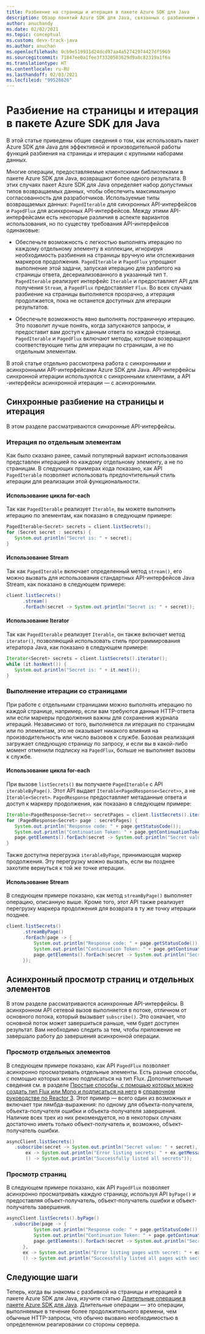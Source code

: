 ```yaml
---
title: Разбиение на страницы и итерация в пакете Azure SDK для Java
description: Обзор понятий Azure SDK для Java, связанных с разбиением на страницы и итерацией.
author: anuchandy
ms.date: 02/02/2021
ms.topic: conceptual
ms.custom: devx-track-java
ms.author: anuchan
ms.openlocfilehash: 0cb9e519931d24dcd97aa4a52742974427df5969
ms.sourcegitcommit: 71847ee0a1fee3f3320503629d9a8c82319a1f6a
ms.translationtype: HT
ms.contentlocale: ru-RU
ms.lasthandoff: 02/03/2021
ms.locfileid: "99528626"
---
```

# <a name="pagination-and-iteration-in-the-azure-sdk-for-java"></a>Разбиение на страницы и итерация в пакете Azure SDK для Java

В этой статье приведены общие сведения о том, как использовать пакет Azure SDK для Java для эффективной и производительной работы функций разбиения на страницы и итерации с крупными наборами данных.

Многие операции, предоставляемые клиентскими библиотеками в пакете Azure SDK для Java, возвращают более одного результата. В этих случаях пакет Azure SDK для Java определяет набор допустимых типов возвращаемых данных, чтобы обеспечить максимальную согласованность для разработчиков. Используемые типы возвращаемых данных: `PagedIterable` для синхронных API-интерфейсов и `PagedFlux` для асинхронных API-интерфейсов. Между этими API-интерфейсами есть некоторые различия в аспекте вариантов использования, но по существу требования API-интерфейсов одинаковые:

- Обеспечьте возможность с легкостью выполнять итерацию по каждому отдельному элементу в коллекции, игнорируя необходимость разбиения на страницы вручную или отслеживания маркеров продолжения. `PagedIterable` и `PagedFlux` упрощают выполнение этой задачи, запуская итерацию для разбитого на страницы ответа, десериализованного в указанный тип `T`. `PagedIterable` реализует интерфейс `Iterable` и предоставляет API для получения `Stream`, а `PagedFlux` предоставляет `Flux`. Во всех случаях разбиение на страницы выполняется прозрачно, а итерация продолжается, пока не останется доступных для итерации результатов.

- Обеспечьте возможность явно выполнять постраничную итерацию. Это позволит лучше понять, когда запускаются запросы, и предоставит вам доступ к данным ответа по каждой странице. `PagedIterable` и `PagedFlux` включают методы, которые возвращают соответствующие типы для итерации по страницам, а не по отдельным элементам.

В этой статье отдельно рассмотрена работа с синхронными и асинхронными API-интерфейсами Azure SDK для Java. API-интерфейсы синхронной итерации используются с синхронными клиентами, а API -интерфейсы асинхронной итерации — с асинхронными.

## <a name="synchronous-pagination-and-iteration"></a>Синхронные разбиение на страницы и итерация

В этом разделе рассматриваются синхронные API-интерфейсы.

### <a name="iterate-over-individual-elements"></a>Итерация по отдельным элементам

Как было сказано ранее, самый популярный вариант использования представлен итерацией по каждому отдельному элементу, а не по страницам. В следующих примерах кода показано, как API `PagedIterable` позволяет использовать предпочтительный стиль итерации для реализации этой функциональности.

#### <a name="use-a-for-each-loop"></a>Использование цикла for-each

Так как `PagedIterable` реализует `Iterable`, вы можете выполнить итерацию по элементам, как показано в следующем примере:

```java
PagedIterable<Secret> secrets = client.listSecrets();
for (Secret secret : secrets) {
   System.out.println("Secret is: " + secret);
}
```

#### <a name="use-stream"></a>Использование Stream

Так как `PagedIterable` включает определенный метод `stream()`, его можно вызвать для использования стандартных API-интерфейсов Java Stream, как показано в следующем примере:

```java
client.listSecrets()
      .stream()
      .forEach(secret -> System.out.println("Secret is: " + secret));
```

#### <a name="use-iterator"></a>Использование Iterator

Так как `PagedIterable` реализует `Iterable`, он также включает метод `iterator()`, позволяющий использовать стиль программирования итератора Java, как показано в следующем примере:

```java
Iterator<Secret> secrets = client.listSecrets().iterator();
while (it.hasNext()) {
   System.out.println("Secret is: " + it.next());
}
```

### <a name="iterate-over-pages"></a>Выполнение итерации со страницами

При работе с отдельными страницами можно выполнять итерацию по каждой странице, например, если вам требуются данные HTTP-ответа или если маркеры продолжения важны для сохранения журнала итераций. Независимо от того, выполняется ли итерация по страницам или по элементам, это не оказывает никакого влияния на производительность или число вызовов к службе. Базовая реализация загружает следующую страницу по запросу, и если вы в какой-либо момент отменили подписку на `PagedFlux`, больше не выполняет вызовы к службе.

#### <a name="use-a-for-each-loop"></a>Использование цикла for-each

При вызове `listSecrets()` вы получаете `PagedIterable` с API `iterableByPage()`. Этот API выдает `Iterable<PagedResponse<Secret>>`, а не `Iterable<Secret>`. `PagedResponse` предоставляет метаданные ответа и доступ к маркеру продолжения, как показано в следующем примере:

```java
Iterable<PagedResponse<Secret>> secretPages = client.listSecrets().iterableByPage();
for (PagedResponse<Secret> page : secretPages) {
   System.out.println("Response code: " + page.getStatusCode());
   System.out.println("Continuation Token: " + page.getContinuationToken());
   page.getElements().forEach(secret -> System.out.println("Secret value: " + secret))
}
```

Также доступна перегрузка `iterableByPage`, принимающая маркер продолжения. Эту перегрузку можно вызвать, если вы позднее захотите вернуться к той же точке итерации.

#### <a name="use-stream"></a>Использование Stream

В следующем примере показано, как метод `streamByPage()` выполняет операцию, описанную выше. Кроме того, этот API также реализует перегрузку маркера продолжения для возврата в ту же точку итерации позднее.

```java
client.listSecrets()
      .streamByPage()
      .forEach(page -> {
          System.out.println("Response code: " + page.getStatusCode());
          System.out.println("Continuation Token: " + page.getContinuationToken());
          page.getElements().forEach(secret -> System.out.println("Secret value: " + secret))
      });
```

## <a name="asynchronously-observe-pages-and-individual-elements"></a>Асинхронный просмотр страниц и отдельных элементов

В этом разделе рассматриваются асинхронные API-интерфейсы. В асинхронном API сетевой вызов выполняется в потоке, отличном от основного потока, который вызывает `subscribe()`. Это означает, что основной поток может завершиться раньше, чем будет доступен результат. Вам необходимо следить за тем, чтобы приложение не завершало работу до завершения асинхронной операции.

### <a name="observe-individual-elements"></a>Просмотр отдельных элементов

В следующем примере показано, как API `PagedFlux` позволяет асинхронно просматривать отдельные элементы. Есть разные способы, с помощью которых можно подписаться на тип Flux. Дополнительные сведения см. в разделе [Простые способы, с помощью которых можно создать тип Flux или Mono и подписаться на него](https://projectreactor.io/docs/core/release/reference/#_simple_ways_to_create_a_flux_or_mono_and_subscribe_to_it) в [справочном руководстве по Reactor 3](https://projectreactor.io/docs/core/release/reference). Этот пример — всего один из возможных и включает три лямбда-выражения: по одному для объекта-получателя, объекта-получателя ошибки и объекта-получателя завершения. Наличие всех трех из них рекомендуется, но в некоторых случаях достаточно иметь только объект-получатель и, возможно, объект-получатель ошибки.

 ```java
asyncClient.listSecrets()
    .subscribe(secret -> System.out.println("Secret value: " + secret),
        ex -> System.out.println("Error listing secrets: " + ex.getMessage()),
        () -> System.out.println("Successfully listed all secrets"));
 ```

### <a name="observe-pages"></a>Просмотр страниц

 В следующем примере показано, как API `PagedFlux` позволяет асинхронно просматривать каждую страницу, используя API `byPage()` и предоставляя объект-получатель, объект-получатель ошибки и объект-получатель завершения.

  ```java
asyncClient.listSecrets().byPage()
    .subscribe(page -> {
            System.out.println("Response code: " + page.getStatusCode());
            System.out.println("Continuation Token: " + page.getContinuationToken());
            page.getElements().forEach(secret -> System.out.println("Secret value: " + secret))
        },
        ex -> System.out.println("Error listing pages with secret: " + ex.getMessage()),
        () -> System.out.println("Successfully listed all pages with secret"));
 ```

## <a name="next-steps"></a>Следующие шаги

Теперь, когда вы знакомы с разбивкой на страницы и итерацией в пакете Azure SDK для Java, изучите статью [Длительные операции в пакете Azure SDK для Java](lro.md). Длительные операции — это операции, выполняемые в течение более продолжительного времени, чем обычные HTTP-запросы, что обычно вызвано необходимостью в определенном реагировании со стороны сервера.
